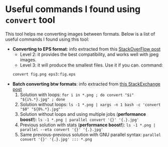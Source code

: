# Useful commands I found using `convert` tool

This tool helps me converting images between formats. Below is a list of useful commands I found using this tool:

- **Converting to EPS format**: info extracted from this [StackOverFlow post]() 
  - Level 2: it provides the best compatibility, and works well with jpeg images.
  - Level 3: it will produce the smallest files. Use it if you can.
  command:
  ```bash
  convert fig.png eps3:fig.eps
  ```
- **Batch converting btw formats**: info extracted from [this StackExchange post](https://superuser.com/questions/71028/batch-converting-png-to-jpg-in-linux)
  1. Solution with loops: `for i in *.png ; do convert "$i" "${i%.*}.jpg" ; done`
  1. Solution without loops: `ls -1 *.png | xargs -n 1 bash -c 'convert "$0" "${0%.*}.jpg"'`
  1. Solution without loops and using multiple jobs (**performance boost!**): `ls -1 *.png | parallel convert '{}' '{.}.jpg'`
  1. Previous solution with stats (**performance boost!**): `ls -1 *.png | parallel --eta convert '{}' '{.}.jpg'`
  1. Same previous-previous solution with GNU parallel syntax: `parallel convert '{}' '{.}.jpg' ::: *.png`
